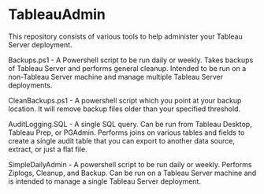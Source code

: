 # TableauAdmin
This repository consists of various tools to help administer your Tableau Server deployment.

Backups.ps1 - A Powershell script to be run daily or weekly.  Takes backups of Tableau Server and performs general cleanup.  Intended to be run on a non-Tableau Server machine and manage multiple Tableau Server deployments.

CleanBackups.ps1 - A powershell script which you point at your backup location.  It will remove backup files older than your specified threshold.

AuditLogging.SQL - A single SQL query.  Can be run from Tableau Desktop, Tableau Prep, or PGAdmin.  Performs joins on various tables and fields to create a single audit table that you can export to another data source, extract, or just a flat file.

SimpleDailyAdmin - A powershell script to be run daily or weekly.  Performs Ziplogs, Cleanup, and Backup.  Can be run on a Tableau Server machine and is intended to manage a single Tableau Server deployment.
